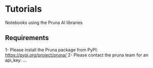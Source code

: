 # Tutorials
Notebooks using the Pruna AI libraries
## Requirements
1- Please install the Pruna package from PyPI: https://pypi.org/project/pruna/
2- Please contact the pruna team for an api_key: ...